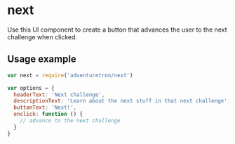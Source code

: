 # next

Use this UI component to create a button that advances the user to the next challenge when clicked.

## Usage example

```js
var next = require('adventuretron/next')

var options = {
  headerText: 'Next challenge',
  descriptionText: 'Learn about the next stuff in that next challenge',
  buttonText: 'Next!',
  onclick: function () {
    // advance to the next challenge
  }
}
```

